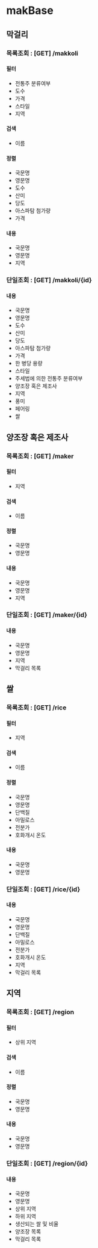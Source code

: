 # makBase

## 막걸리
### 목록조회 : [GET] /makkoli
#### 필터
- 전통주 분류여부
- 도수
- 가격
- 스타일
- 지역
#### 검색
- 이름
#### 정렬
- 국문명
- 영문명
- 도수
- 산미
- 당도
- 아스파탐 첨가량
- 가격
#### 내용
- 국문명
- 영문명
- 지역

### 단일조회 : [GET] /makkoli/{id}
#### 내용
- 국문명
- 영문명
- 도수
- 산미
- 당도
- 아스파탐 첨가량
- 가격
- 한 병당 용량
- 스타일
- 주세법에 의한 전통주 분류여부
- 양조장 혹은 제조사
- 지역
- 풍미
- 페어링
- 쌀

## 양조장 혹은 제조사
### 목록조회 : [GET] /maker
#### 필터
- 지역
#### 검색
- 이름
#### 정렬
- 국문명
- 영문명
#### 내용
- 국문명
- 영문명
- 지역

### 단일조회 : [GET] /maker/{id}
#### 내용
- 국문명
- 영문명
- 지역
- 막걸리 목록

## 쌀
### 목록조회 : [GET] /rice
#### 필터
- 지역
#### 검색
- 이름
#### 정렬
- 국문명
- 영문명
- 단백질
- 아밀로스
- 전분가
- 호화개시 온도
#### 내용
- 국문명
- 영문명

### 단일조회 : [GET] /rice/{id}
#### 내용
- 국문명
- 영문명
- 단백질
- 아밀로스
- 전분가
- 호화개시 온도
- 지역
- 막걸리 목록

## 지역
### 목록조회 : [GET] /region
#### 필터
- 상위 지역
#### 검색
- 이름
#### 정렬
- 국문명
- 영문명
#### 내용
- 국문명
- 영문명

### 단일조회 : [GET] /region/{id}
#### 내용
- 국문명
- 영문명
- 상위 지역
- 하위 지역
- 생산되는 쌀 및 비율
- 양조장 목록
- 막걸리 목록

